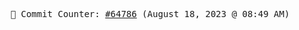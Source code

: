 <p align="center">
    <samp>
        📮 Commit Counter: <a href="https://github.com/Javascript-void0/Javascript-void0/commits/main">#64786</a> (August 18, 2023 @ 08:49 AM)
    </samp>
</p>